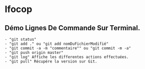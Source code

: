 # Ifocop

## Démo Lignes De Commande Sur Terminal.
	- "git status"
	- "git add ." ou "git add nomDuFichierModifié"
	- "git commit -a -m "commentaire"" ou "git commit -m -a"
	- "git push origin master"
	- "git log" Affiche les differentes actions effectuées.
	- "git pull" Récupére la version sur Git.